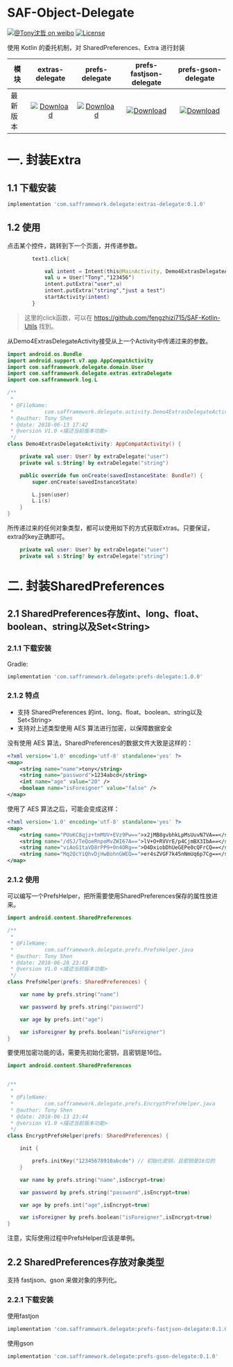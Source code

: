# SAF-Object-Delegate

[![@Tony沈哲 on weibo](https://img.shields.io/badge/weibo-%40Tony%E6%B2%88%E5%93%B2-blue.svg)](http://www.weibo.com/fengzhizi715)
[![License](https://img.shields.io/badge/license-Apache%202-lightgrey.svg)](https://www.apache.org/licenses/LICENSE-2.0.html)

使用 Kotlin 的委托机制，对 SharedPreferences、Extra 进行封装

模块|extras-delegate|prefs-delegate|prefs-fastjson-delegate|prefs-gson-delegate
---|:-------------:|:-------------:|:-------------:|:-------------:
最新版本|[ ![Download](https://api.bintray.com/packages/fengzhizi715/maven/extras-delegate/images/download.svg) ](https://bintray.com/fengzhizi715/maven/extras-delegate/_latestVersion)|[ ![Download](https://api.bintray.com/packages/fengzhizi715/maven/prefs-delegate/images/download.svg) ](https://bintray.com/fengzhizi715/maven/prefs-delegate/_latestVersion)| [ ![Download](https://api.bintray.com/packages/fengzhizi715/maven/prefs-fastjson-delegate/images/download.svg) ](https://bintray.com/fengzhizi715/maven/prefs-fastjson-delegate/_latestVersion)|[ ![Download](https://api.bintray.com/packages/fengzhizi715/maven/prefs-gson-delegate/images/download.svg) ](https://bintray.com/fengzhizi715/maven/prefs-gson-delegate/_latestVersion)


# 一. 封装Extra

## 1.1 下载安装

```groovy
implementation 'com.safframework.delegate:extras-delegate:0.1.0'
```

## 1.2 使用


点击某个控件，跳转到下一个页面，并传递参数。

```kotlin
        text1.click{

            val intent = Intent(this@MainActivity, Demo4ExtrasDelegateActivity::class.java)
            val u = User("Tony","123456")
            intent.putExtra("user",u)
            intent.putExtra("string","just a test")
            startActivity(intent)
        }
```

> 这里的click函数，可以在 https://github.com/fengzhizi715/SAF-Kotlin-Utils 找到。

从Demo4ExtrasDelegateActivity接受从上一个Activity中传递过来的参数。

```kotlin
import android.os.Bundle
import android.support.v7.app.AppCompatActivity
import com.safframework.delegate.domain.User
import com.safframework.delegate.extras.extraDelegate
import com.safframework.log.L

/**
 *
 * @FileName:
 *          com.safframework.delegate.activity.Demo4ExtrasDelegateActivity.java
 * @author: Tony Shen
 * @date: 2018-06-13 17:42
 * @version V1.0 <描述当前版本功能>
 */
class Demo4ExtrasDelegateActivity: AppCompatActivity() {

    private val user: User? by extraDelegate("user")
    private val s:String? by extraDelegate("string")

    public override fun onCreate(savedInstanceState: Bundle?) {
        super.onCreate(savedInstanceState)

        L.json(user)
        L.i(s)
    }
}
```

所传递过来的任何对象类型，都可以使用如下的方式获取Extras。只要保证，extra的key正确即可。

```kotlin
    private val user: User? by extraDelegate("user")
    private val s:String? by extraDelegate("string")
```


# 二. 封装SharedPreferences


## 2.1 SharedPreferences存放int、long、float、boolean、string以及Set\<String\>

### 2.1.1 下载安装

Gradle:
```groovy
implementation 'com.safframework.delegate:prefs-delegate:1.0.0'
```

### 2.1.2 特点

* 支持 SharedPreferences 的int、long、float、boolean、string以及Set\<String\>
* 支持对上述类型使用 AES 算法进行加密，以保障数据安全


没有使用 AES 算法，SharedPreferences的数据文件大致是这样的：

```xml
<?xml version='1.0' encoding='utf-8' standalone='yes' ?>
<map>
    <string name="name">tony</string>
    <string name="password">1234abcd</string>
    <int name="age" value="20" />
    <boolean name="isForeigner" value="false" />
</map>
```


使用了 AES 算法之后，可能会变成这样：

```xml
<?xml version='1.0' encoding='utf-8' standalone='yes' ?>
<map>
    <string name="PUoKC8qjz+tmMUV+EVz9Pw==">x2jMB8gvbhkLpMsUuvN7VA==</string>
    <string name="/dSJ/TeQoeRnpoMvZWI67A==">lV+O+RVVrE/p4CjmBX3IbA==</string>
    <string name="viAoG1taVD8rPP9+0n4ORg==">O4DxiobDhUeGEPe0cQFrCQ==</string>
    <string name="Mq2QcYiQhvDjHwBohnGWEQ==">er4sZVGF7k45nNmUq6p7Cg==</string>
</map>
```

### 2.1.2 使用

可以编写一个PrefsHelper，把所需要使用SharedPreferences保存的属性放进来。

```kotlin
import android.content.SharedPreferences

/**
 *
 * @FileName:
 *          com.safframework.delegate.prefs.PrefsHelper.java
 * @author: Tony Shen
 * @date: 2018-06-28 23:43
 * @version V1.0 <描述当前版本功能>
 */
class PrefsHelper(prefs: SharedPreferences) {

    var name by prefs.string("name")

    var password by prefs.string("password")

    var age by prefs.int("age")

    var isForeigner by prefs.boolean("isForeigner")
}
```

要使用加密功能的话，需要先初始化密钥，且密钥是16位。

```kotlin
import android.content.SharedPreferences


/**
 *
 * @FileName:
 *          com.safframework.delegate.prefs.EncryptPrefsHelper.java
 * @author: Tony Shen
 * @date: 2018-06-13 23:44
 * @version V1.0 <描述当前版本功能>
 */
class EncryptPrefsHelper(prefs: SharedPreferences) {

    init {

        prefs.initKey("12345678910abcde") // 初始化密钥，且密钥是16位的
    }

    var name by prefs.string("name",isEncrypt=true)

    var password by prefs.string("password",isEncrypt=true)

    var age by prefs.int("age",isEncrypt=true)

    var isForeigner by prefs.boolean("isForeigner",isEncrypt=true)
}
```

注意，实际使用过程中PrefsHelper应该是单例。


## 2.2 SharedPreferences存放对象类型

支持 fastjson、gson 来做对象的序列化。

### 2.2.1 下载安装

使用fastjon

```groovy
implementation 'com.safframework.delegate:prefs-fastjson-delegate:0.1.0'
```


使用gson

```groovy
implementation 'com.safframework.delegate:prefs-gson-delegate:0.1.0'
```
